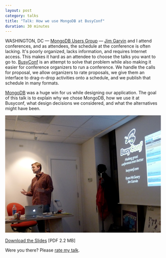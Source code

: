 ```yaml
---
layout: post
category: talks
title: "Talk: How we use MongoDB at BusyConf"
duration: 30 minutes
---
```


<div class="slides">
<script src="http://speakerdeck.com/embed/4e7a84530ac8a4003c009d00.js?size=preview">enable javascript to see slides</script>
</div>

WASHINGTON, DC &mdash; [MongoDB Users Group][location] &mdash; [Jim Garvin][garvin] and I
attend conferences, and as attendees, the schedule at the conference is often
lacking.  It's poorly organized, lacks information, and requires Internet
access. This makes it hard as an attendee to choose the talks you want to go
to. [BusyConf][busyconf] is an attempt to solve that problem while also making
it easier for conference organizers to run a conference.  We handle the calls
for proposal, we allow organizers to rate proposals, we give them an interface
to drag-n-drop activities onto a schedule, and we publish that schedule in many
formats.

[MongoDB][mongodb] was a huge win for us while designing our application. The
goal of this talk is to explain why we chose MongoDB, how we use it at Busyconf,
what design decisions we considered, and what the alternatives might have been.

[![BusyConf and MongoDB](/images/talks/busyconf-mongodc.png)][slides]

[Download the Slides][slides] \[PDF 2.2 MB\]

Were you there? Please [rate my talk](http://spkr8.com/t/5230).

[slides]: http://files.mcgeary.org/presentations/busyconf-mongodc.pdf "Download the Slides"
[busyconf]: http://busyconf.com/
[mongodb]: http://www.mongodb.org/
[garvin]: http://thegarvin.com/
[location]: http://www.meetup.com/Washington-DC-MongoDB-Users-Group/calendar/15584661/

